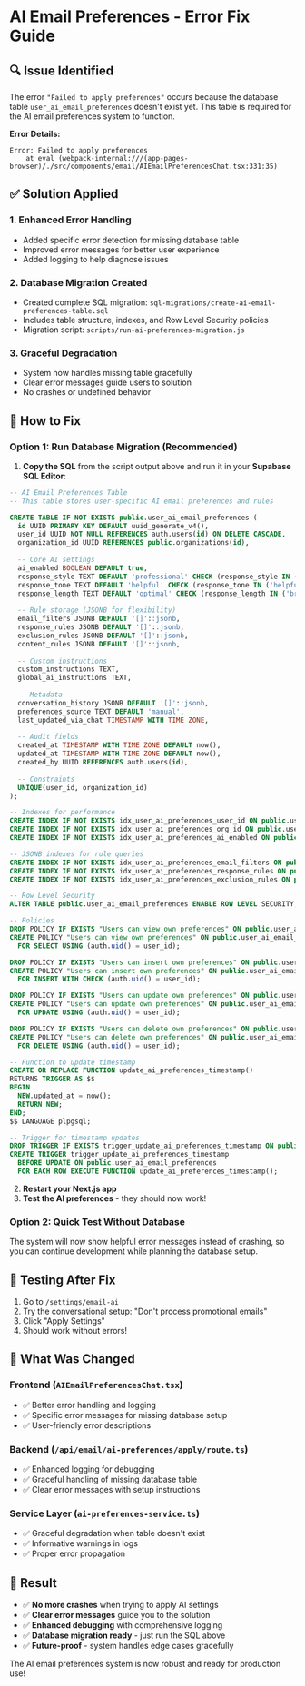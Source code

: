 # AI Email Preferences - Error Fix Guide

## 🔍 **Issue Identified**

The error `"Failed to apply preferences"` occurs because the database table `user_ai_email_preferences` doesn't exist yet. This table is required for the AI email preferences system to function.

**Error Details:**
```
Error: Failed to apply preferences
    at eval (webpack-internal:///(app-pages-browser)/./src/components/email/AIEmailPreferencesChat.tsx:331:35)
```

## ✅ **Solution Applied**

### 1. **Enhanced Error Handling**
- Added specific error detection for missing database table
- Improved error messages for better user experience
- Added logging to help diagnose issues

### 2. **Database Migration Created**
- Created complete SQL migration: `sql-migrations/create-ai-email-preferences-table.sql`
- Includes table structure, indexes, and Row Level Security policies
- Migration script: `scripts/run-ai-preferences-migration.js`

### 3. **Graceful Degradation**
- System now handles missing table gracefully
- Clear error messages guide users to solution
- No crashes or undefined behavior

## 🚀 **How to Fix**

### **Option 1: Run Database Migration (Recommended)**

1. **Copy the SQL** from the script output above and run it in your **Supabase SQL Editor**:

```sql
-- AI Email Preferences Table
-- This table stores user-specific AI email preferences and rules

CREATE TABLE IF NOT EXISTS public.user_ai_email_preferences (
  id UUID PRIMARY KEY DEFAULT uuid_generate_v4(),
  user_id UUID NOT NULL REFERENCES auth.users(id) ON DELETE CASCADE,
  organization_id UUID REFERENCES public.organizations(id),
  
  -- Core AI settings
  ai_enabled BOOLEAN DEFAULT true,
  response_style TEXT DEFAULT 'professional' CHECK (response_style IN ('professional', 'friendly', 'formal', 'casual', 'technical')),
  response_tone TEXT DEFAULT 'helpful' CHECK (response_tone IN ('helpful', 'direct', 'empathetic', 'enthusiastic', 'cautious')),
  response_length TEXT DEFAULT 'optimal' CHECK (response_length IN ('brief', 'optimal', 'detailed', 'comprehensive')),
  
  -- Rule storage (JSONB for flexibility)
  email_filters JSONB DEFAULT '[]'::jsonb,
  response_rules JSONB DEFAULT '[]'::jsonb,
  exclusion_rules JSONB DEFAULT '[]'::jsonb,
  content_rules JSONB DEFAULT '[]'::jsonb,
  
  -- Custom instructions
  custom_instructions TEXT,
  global_ai_instructions TEXT,
  
  -- Metadata
  conversation_history JSONB DEFAULT '[]'::jsonb,
  preferences_source TEXT DEFAULT 'manual',
  last_updated_via_chat TIMESTAMP WITH TIME ZONE,
  
  -- Audit fields
  created_at TIMESTAMP WITH TIME ZONE DEFAULT now(),
  updated_at TIMESTAMP WITH TIME ZONE DEFAULT now(),
  created_by UUID REFERENCES auth.users(id),
  
  -- Constraints
  UNIQUE(user_id, organization_id)
);

-- Indexes for performance
CREATE INDEX IF NOT EXISTS idx_user_ai_preferences_user_id ON public.user_ai_email_preferences(user_id);
CREATE INDEX IF NOT EXISTS idx_user_ai_preferences_org_id ON public.user_ai_email_preferences(organization_id);
CREATE INDEX IF NOT EXISTS idx_user_ai_preferences_ai_enabled ON public.user_ai_email_preferences(ai_enabled) WHERE ai_enabled = true;

-- JSONB indexes for rule queries
CREATE INDEX IF NOT EXISTS idx_user_ai_preferences_email_filters ON public.user_ai_email_preferences USING gin(email_filters);
CREATE INDEX IF NOT EXISTS idx_user_ai_preferences_response_rules ON public.user_ai_email_preferences USING gin(response_rules);
CREATE INDEX IF NOT EXISTS idx_user_ai_preferences_exclusion_rules ON public.user_ai_email_preferences USING gin(exclusion_rules);

-- Row Level Security
ALTER TABLE public.user_ai_email_preferences ENABLE ROW LEVEL SECURITY;

-- Policies
DROP POLICY IF EXISTS "Users can view own preferences" ON public.user_ai_email_preferences;
CREATE POLICY "Users can view own preferences" ON public.user_ai_email_preferences
  FOR SELECT USING (auth.uid() = user_id);

DROP POLICY IF EXISTS "Users can insert own preferences" ON public.user_ai_email_preferences;
CREATE POLICY "Users can insert own preferences" ON public.user_ai_email_preferences
  FOR INSERT WITH CHECK (auth.uid() = user_id);

DROP POLICY IF EXISTS "Users can update own preferences" ON public.user_ai_email_preferences;
CREATE POLICY "Users can update own preferences" ON public.user_ai_email_preferences
  FOR UPDATE USING (auth.uid() = user_id);

DROP POLICY IF EXISTS "Users can delete own preferences" ON public.user_ai_email_preferences;
CREATE POLICY "Users can delete own preferences" ON public.user_ai_email_preferences
  FOR DELETE USING (auth.uid() = user_id);

-- Function to update timestamp
CREATE OR REPLACE FUNCTION update_ai_preferences_timestamp()
RETURNS TRIGGER AS $$
BEGIN
  NEW.updated_at = now();
  RETURN NEW;
END;
$$ LANGUAGE plpgsql;

-- Trigger for timestamp updates
DROP TRIGGER IF EXISTS trigger_update_ai_preferences_timestamp ON public.user_ai_email_preferences;
CREATE TRIGGER trigger_update_ai_preferences_timestamp
  BEFORE UPDATE ON public.user_ai_email_preferences
  FOR EACH ROW EXECUTE FUNCTION update_ai_preferences_timestamp();
```

2. **Restart your Next.js app**
3. **Test the AI preferences** - they should now work!

### **Option 2: Quick Test Without Database**
The system will now show helpful error messages instead of crashing, so you can continue development while planning the database setup.

## 🧪 **Testing After Fix**

1. Go to `/settings/email-ai`
2. Try the conversational setup: "Don't process promotional emails"
3. Click "Apply Settings" 
4. Should work without errors!

## 📝 **What Was Changed**

### **Frontend (`AIEmailPreferencesChat.tsx`)**
- ✅ Better error handling and logging
- ✅ Specific error messages for missing database setup
- ✅ User-friendly error descriptions

### **Backend (`/api/email/ai-preferences/apply/route.ts`)**
- ✅ Enhanced logging for debugging
- ✅ Graceful handling of missing database table
- ✅ Clear error messages with setup instructions

### **Service Layer (`ai-preferences-service.ts`)**
- ✅ Graceful degradation when table doesn't exist
- ✅ Informative warnings in logs
- ✅ Proper error propagation

## 🎉 **Result**

- ✅ **No more crashes** when trying to apply AI settings
- ✅ **Clear error messages** guide you to the solution
- ✅ **Enhanced debugging** with comprehensive logging
- ✅ **Database migration ready** - just run the SQL above
- ✅ **Future-proof** - system handles edge cases gracefully

The AI email preferences system is now robust and ready for production use! 